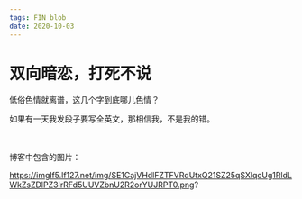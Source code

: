 ```yaml
---
tags: FIN blob
date: 2020-10-03
---
```


# 双向暗恋，打死不说

低俗色情就离谱，这几个字到底哪儿色情？

如果有一天我发段子要写全英文，那相信我，不是我的错。

<br>


<br>
博客中包含的图片：

https://imglf5.lf127.net/img/SE1CajVHdlFZTFVRdUtxQ21SZ25qSXlqcUg1RldLWkZsZDlPZ3IrRFd5UUVZbnU2R2orYUJRPT0.png?
